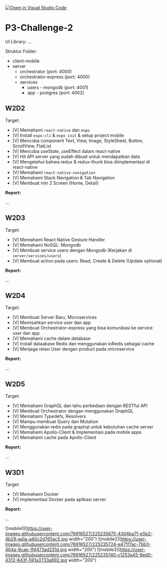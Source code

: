 [![Open in Visual Studio Code](https://classroom.github.com/assets/open-in-vscode-c66648af7eb3fe8bc4f294546bfd86ef473780cde1dea487d3c4ff354943c9ae.svg)](https://classroom.github.com/online_ide?assignment_repo_id=10217637&assignment_repo_type=AssignmentRepo)
# P3-Challenge-2

UI Library: ...

Struktur Folder:

- client-mobile
- server
  - orchestrator (port: 4000)
  - orchestrator-express (port: 4000)
  - services
    - users - mongodb (port: 4001)
    - app - postgres (port: 4002)

## W2D2

Target:

- [V] Memahami `react-native` dan `expo`
- [V] Install `expo-cli` & `expo init` & setup project mobile
- [V] Mencoba component Text, View, Image, StyleSheet, Button, ScrollView, FlatList
- [V] Mencoba useState, useEffect dalam react-native
- [V] Hit API server yang sudah dibuat untuk mendapatkan data
- [V] Mengetahui bahwa redux & redux-thunk bisa diimplementasi di react-native
- [V] Memahami `react-native-navigation`
- [V] Memahami Stack Navigation & Tab Navigation
- [V] Membuat min 2 Screen (Home, Detail)

**Report:**

...

## W2D3

Target:

- [V] Memahami React Native Gesture Handler
- [V] Memahami NoSQL: Mongodb
- [V] Membuat service users dengan Mongodb (Kerjakan di `server/services/users`)
- [V] Membuat action pada users: Read, Create & Delete (Update optional)

**Report:**

...

## W2D4

Target:

- [V] Membuat Server Baru, Microservices
- [V] Memisahkan service user dan app
- [V] Membuat Orchestrator-express yang bisa komunikasi ke service user dan app
- [V] Memahami cache dalam database
- [V] Install dataabase Redis dan menggunakan ioRedis sebagai cache
- [V] Menjaga relasi User dengan product pada microservice

**Report:**

...

## W2D5

Target:

- [V] Memahami GraphQL dan tahu perbedaan dengan RESTful API
- [V] Membuat Orchestrator dengan menggunakan GraphQL
- [V] Memahami Typedefs, Resolvers
- [V] Mampu membuat Query dan Mutation
- [V] Menggunakan redis pada graphql untuk kebutuhan cache server
- [V] Memahami Apollo-Client & Implementasi pada mobile apps
- [V] Memahami cache pada Apollo-Client

**Report:**

...

## W3D1

Target:

- [V] Memahami Docker
- [V] Implementasi Docker pada aplikasi server

**Report:**

...

![mobile1](https://user-images.githubusercontent.com/76916527/225235675-4304ba7f-e5b2-4b29-aa1a-a40c2d765ac5.jpg width="200")
![mobile2](https://user-images.githubusercontent.com/76916527/225235724-e471f7ac-7bb3-464a-9cae-1f4473ad231d.jpg width="200")
![mobile3](https://user-images.githubusercontent.com/76916527/225235740-c1253a45-6ed0-4312-843f-591a3733a892.jpg width="200")




